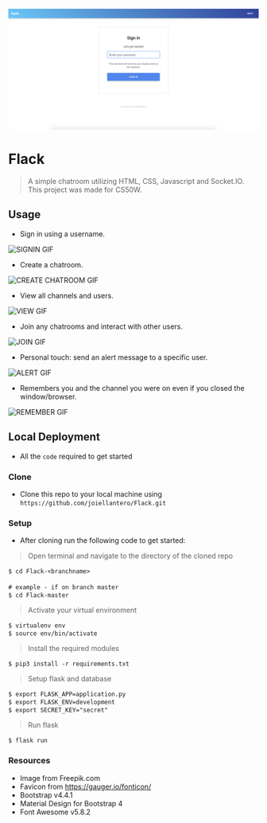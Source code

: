 <img src="static/images/Signin.png" title="signin" alt="signin"></a>

# Flack

> A simple chatroom utilizing HTML, CSS, Javascript and Socket.IO. This project was made for CS50W.

## Usage

- Sign in using a username.

![SIGNIN GIF](http://g.recordit.co/rMVoZm9xyK.gif)

- Create a chatroom. 

![CREATE CHATROOM GIF](http://g.recordit.co/VuesKBi4ZI.gif)

- View all channels and users.

![VIEW GIF](http://g.recordit.co/uxBnCWszyx.gif)

- Join any chatrooms and interact with other users.

![JOIN GIF](http://g.recordit.co/W31ku9nYuO.gif)

- Personal touch: send an alert message to a specific user.

![ALERT GIF](http://g.recordit.co/lmBLR7QGzj.gif)

- Remembers you and the channel you were on even if you closed the window/browser.

![REMEMBER GIF](http://g.recordit.co/fMML27YEXM.gif)

## Local Deployment

- All the `code` required to get started

### Clone

- Clone this repo to your local machine using `https://github.com/joiellantero/Flack.git`

### Setup

- After cloning run the following code to get started:

> Open terminal and navigate to the directory of the cloned repo

```shell
$ cd Flack-<branchname>

# example - if on branch master
$ cd Flack-master
```

> Activate your virtual environment

```shell
$ virtualenv env
$ source env/bin/activate
```

> Install the required modules

```shell
$ pip3 install -r requirements.txt
```

> Setup flask and database

```shell
$ export FLASK_APP=application.py
$ export FLASK_ENV=development
$ export SECRET_KEY="secret"
```

> Run flask

```shell
$ flask run
```

### Resources

- Image from Freepik.com
- Favicon from https://gauger.io/fonticon/
- Bootstrap v4.4.1
- Material Design for Bootstrap 4
- Font Awesome v5.8.2
